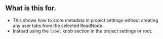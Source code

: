## What is this for.
- This shows how to store metadata in project settings without creating any user tabs from the selected ReadNode.
- Instead using the `label` knob section in the project settings or root.
